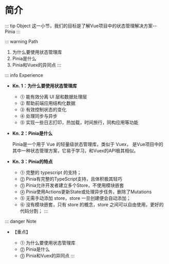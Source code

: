 # 简介

::: tip Object
这一小节，我们的目标是了解Vue项目中的状态管理解决方案--Pinia
:::

::: warning Path

1. 为什么要使用状态管理库
2. Pinia是什么
3. Pinia和Vuex的异同点
:::

::: info Experience

* **Kn. 1：为什么要使用状态管理库**

  * ⓵ 能有效分离 UI 层和数据处理层
  * ⓶ 帮助前端应用结构化数据
  * ⓷ 有效控制状态的变化
  * ⓸ 处理同步与异步
  * ⓹ 实现一些日志打印，热加载，时间旅行，同构应用等功能

* **Kn. 2：Pinia是什么**

  Pinia是一个用于 Vue 的轻量级状态管理库，类似于 Vuex， 是Vue项目中的其中一种状态管理方案，它易于学习，和Vuex的API极其相似。

* **Kn. 3：Pinia的特点**

  * ⓵ 完整的 typescript 的支持；
  * ⓶ Pinia有完整的TypeScript支持，且体积极其轻巧
  * ⓷ Pinia允许开发者建立多个Store，不使用模块嵌套
  * ⓸ Pinia使用Actions更新State或处理异步任务，删除了Mutations
  * ⓹ 无需手动添加 store，store 一旦创建便会自动添加；
  * ⓺ 没有模块嵌套，只有 store 的概念，store 之间可以自由使用，更好的代码分割；
:::

::: danger Note

* 【重点】

  * ⓵ 为什么要使用状态管理库
  * ⓶ Pinia是什么
  * ⓷ Pinia和Vuex的异同点
:::

